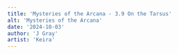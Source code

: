 ```yaml
---
title: 'Mysteries of the Arcana - 3.9 On the Tarsus'
alt: 'Mysteries of the Arcana'
date: '2024-10-03'
author: 'J Gray'
artist: 'Keira'
---
```

